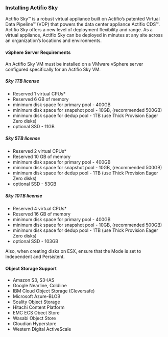### Installing Actifio Sky

Actifio Sky™ is a robust virtual appliance built on Actifio’s patented Virtual Data Pipeline™ (VDP) that powers the data center appliance Actifio CDS™. Actifio Sky offers a new level of deployment flexibility and range. As a virtual appliance, Actifio Sky can be deployed in minutes at any site across an organization’s locations and environments.

#### vSphere Server Requirements
An Actifio Sky VM must be installed on a VMware vSphere server configured specifically for an Actifio Sky VM.

##### Sky 1TB license
- Reserved 1 virtual CPUs*
- Reserved 6 GB of memory
- minimum disk space for primary pool - 400GB
- minimum disk space for snapshot pool - 10GB, (recommended 500GB)
- minimum disk space for dedup pool - 1TB (use Thick Provision Eager Zero disks)  
- optional SSD - 11GB

##### Sky 5TB license
- Reserved 2 virtual CPUs*
- Reserved 10 GB of memory
- minimum disk space for primary pool - 400GB
- minimum disk space for snapshot pool - 10GB, (recommended 500GB)
- minimum disk space for dedup pool - 1TB (use Thick Provision Eager Zero disks)  
- optional SSD - 53GB

##### Sky 10TB license
- Reserved 4 virtual CPUs*
- Reserved 16 GB of memory
- minimum disk space for primary pool - 400GB
- minimum disk space for snapshot pool - 10GB, (recommended 500GB)
- minimum disk space for dedup pool - 1TB (use Thick Provision Eager Zero disks)  
- optional SSD - 103GB

Also, when creating disks on ESX, ensure that the Mode is set to Independent and Persistent.

#### Object Storage Support
- Amazon S3, S3-IAS
- Google Nearline, Coldline
- IBM Cloud Object Storage (Cleversafe)
- Microsoft Azure-BLOB
- Scality Object Storage
- Hitachi Content Platform
- EMC ECS Obect Store
- Wasabi Object Store
- Cloudian Hyperstore
- Western Digital ActiveScale
